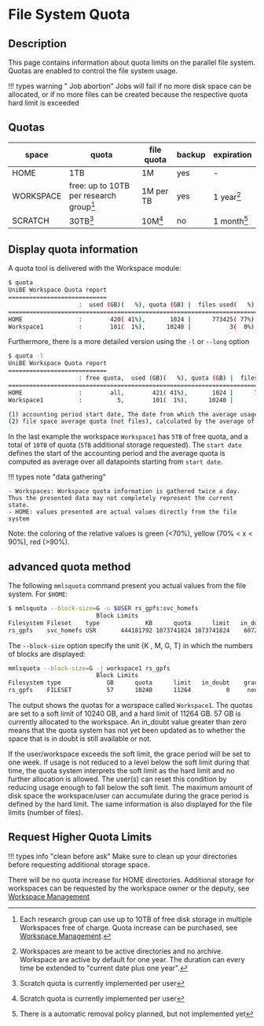 # File System Quota

## Description

This page contains information about quota limits on the parallel file system. Quotas are enabled to control the file system usage.

!!! types warning " Job abortion"
    Jobs will fail if no more disk space can be allocated, or if no more files can be created because the respective quota hard limit is exceeded 

## Quotas

| space | quota | file quota | backup | expiration |
| ----- | ----- | ---------- | ------ | ---------- |
| HOME | 1TB | 1M | yes | - |
| WORKSPACE | free: up to 10TB per research group[^QpRG] | 1M per TB | yes | 1 year[^WSdur] |
| SCRATCH | 30TB[^user] | 10M[^user] | no | 1 month[^pol] |

[^QpRG]: Each research group can use up to 10TB of free disk storage in multiple Workspaces free of charge. Quota increase can be purchased, see [Workspace Management](../hpc-workspaces/management.md#additional-storage). 
[^WSdur]: Workspaces are meant to be active directories and no archive. Workspace are active by default for one year. The duration can every time be extended to "current date plus one year". 
[^user]: Scratch quota is currently implemented per user
[^pol]: There is a automatic removal policy planned, but not implemented yet


## Display quota information

A quota tool is delivered with the Workspace module:

```Bash
$ quota
UniBE Workspace Quota report
============================
                    :  used (GB)(   %), quota (GB) |  files used(   %),      quota
==================================================================================
HOME                :        420( 41%),       1024 |      773425( 77%),    1000000
Workspace1          :        101(  1%),      10240 |           3(  0%),   10000000
```
Furthermore, there is a more detailed version using the `-l` or `--long` option
```Bash
$ quota -l
UniBE Workspace Quota report
============================
                    : free quota,  used (GB)(   %), quota (GB) |  files used(   %),      quota | start date(1), average quota(2)
================================================================================================================================
HOME                :        all,        421( 41%),       1024 |      796058( 79%),    1000000 |              ,
Workspace1          :          5,        101(  1%),      10240 |           4(  0%),   10000000 |    2021-02-25,           7.5833

(1) accounting period start date, The date from which the average usage is computed.
(2) file space average quota (not files), calculated by the average of messured values in the actual accounting period.
```

In the last example the workspace `Workspace1` has `5TB` of free quota, and a total of `10TB` of quota (`5TB` additional storage requested). The `start date` defines the start of the accounting period and the average quota is computed as average over all datapoints starting from `start date`. 

!!! types note "data gathering"

    - Workspaces: Workspace quota information is gathered twice a day. Thus the presented data may not completely represent the current state.
    - HOME: values presented are actual values directly from the file system

Note: the coloring of the relative values is green (<70%), yellow (70% < x < 90%), red (>90%).

## advanced quota method

The following `mmlsquota` command present you actual values from the file system. 
For `$HOME`:

```Bash
$ mmlsquota --block-size=G -u $USER rs_gpfs:svc_homefs
                         Block Limits                                               |     File Limits
Filesystem Fileset    type             KB      quota      limit   in_doubt    grace |    files   quota    limit in_doubt    grace  Remarks
rs_gpfs    svc_homefs USR       444181792 1073741824 1073741824    6072144     none |   815985 1000000  1000000     2462     none
```

The `--block-size` option specify the unit {K , M, G, T} in which the numbers of blocks are displayed:

```Bash
mmlsquota --block-size=G -j workspace1 rs_gpfs
                         Block Limits                                    |     File Limits
Filesystem type             GB      quota      limit   in_doubt    grace |    files   quota    limit in_doubt    grace  Remarks
rs_gpfs    FILESET          57      10240      11264          0     none |        5 10000000 11000000        0     none
```

The output shows the quotas for a worspace called `Workspace1`. The quotas are set to a soft limit of 10240 GB, and a hard limit of 11264 GB. 57 GB is currently allocated to the workspace. An in_doubt value greater than zero means that the quota system has not yet been updated as to whether the space that is in doubt is still available or not. 

If the user/workspace exceeds the soft limit, the grace period will be set to one week. If usage is not reduced to a level below the soft limit during that time, the quota system interprets the soft limit as the hard limit and no further allocation is allowed. The user(s) can reset this condition by reducing usage enough to fall below the soft limit. The maximum amount of disk space the workspace/user can accumulate during the grace period is defined by the hard limit. The same information is also displayed for the file limits (number of files).

## Request Higher Quota Limits

!!! types info "clean before ask"
    Make sure to clean up your directories before requesting additional storage space. 

There will be no quota increase for HOME directories. Additional storage for workspaces can be requested by the workspace owner or the deputy, see [Workspace Management](../hpc-workspaces/management.md#additional-storage)

